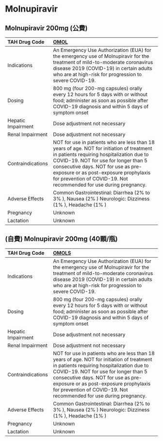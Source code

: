 # Molnupiravir

## Molnupiravir 200mg (公費)

| TAH Drug Code      | [OMOL](https://www.tahsda.org.tw/drugs/hissearch.php?drug_code=OMOL)                                                                                                                                                                                                                                                                |
|:-------------------|:------------------------------------------------------------------------------------------------------------------------------------------------------------------------------------------------------------------------------------------------------------------------------------------------------------------------------------|
| Indications        | An Emergency Use Authorization (EUA) for the emergency use of Molnupiravir for the treatment of mild-to-moderate coronavirus disease 2019 (COVID-19) in certain adults who are at high-risk for progression to severe COVID-19.                                                                                                     |
| Dosing             | 800 mg (four 200-mg capsules) orally every 12 hours for 5 days with or without food; administer as soon as possible after COVID-19 diagnosis and within 5 days of symptom onset                                                                                                                                                     |
| Hepatic Impairment | Dose adjustment not necessary                                                                                                                                                                                                                                                                                                       |
| Renal Impairment   | Dose adjustment not necessary                                                                                                                                                                                                                                                                                                       |
| Contraindications  | NOT for use in patients who are less than 18 years of age. NOT for initiation of treatment in patients requiring hospitalization due to COVID-19. NOT for use for longer than 5 consecutive days. NOT for use as pre-exposure or as post-exposure prophylaxis for prevention of COVID-19. Not recommended for use during pregnancy. |
| Adverse Effects    | Common Gastrointestinal: Diarrhea (2% to 3% ), Nausea (2% ) Neurologic: Dizziness (1% ), Headache (1% )                                                                                                                                                                                                                             |
| Pregnancy          | Unknown                                                                                                                                                                                                                                                                                                                             |
| Lactation          | Unknown                                                                                                                                                                                                                                                                                                                             |

## (自費) Molnupiravir 200mg (40顆/瓶)

| TAH Drug Code      | [OMOLS](https://www.tahsda.org.tw/drugs/hissearch.php?drug_code=OMOLS)                                                                                                                                                                                                                                                              |
|:-------------------|:------------------------------------------------------------------------------------------------------------------------------------------------------------------------------------------------------------------------------------------------------------------------------------------------------------------------------------|
| Indications        | An Emergency Use Authorization (EUA) for the emergency use of Molnupiravir for the treatment of mild-to-moderate coronavirus disease 2019 (COVID-19) in certain adults who are at high-risk for progression to severe COVID-19.                                                                                                     |
| Dosing             | 800 mg (four 200-mg capsules) orally every 12 hours for 5 days with or without food; administer as soon as possible after COVID-19 diagnosis and within 5 days of symptom onset                                                                                                                                                     |
| Hepatic Impairment | Dose adjustment not necessary                                                                                                                                                                                                                                                                                                       |
| Renal Impairment   | Dose adjustment not necessary                                                                                                                                                                                                                                                                                                       |
| Contraindications  | NOT for use in patients who are less than 18 years of age. NOT for initiation of treatment in patients requiring hospitalization due to COVID-19. NOT for use for longer than 5 consecutive days. NOT for use as pre-exposure or as post-exposure prophylaxis for prevention of COVID-19. Not recommended for use during pregnancy. |
| Adverse Effects    | Common Gastrointestinal: Diarrhea (2% to 3% ), Nausea (2% ) Neurologic: Dizziness (1% ), Headache (1% )                                                                                                                                                                                                                             |
| Pregnancy          | Unknown                                                                                                                                                                                                                                                                                                                             |
| Lactation          | Unknown                                                                                                                                                                                                                                                                                                                             |


